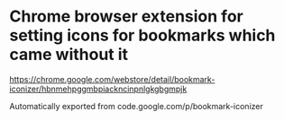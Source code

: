 # Chrome browser extension for setting icons for bookmarks which came without it


https://chrome.google.com/webstore/detail/bookmark-iconizer/hbnmehpggmbpiackncinpnlgkgbgmpjk

Automatically exported from code.google.com/p/bookmark-iconizer

